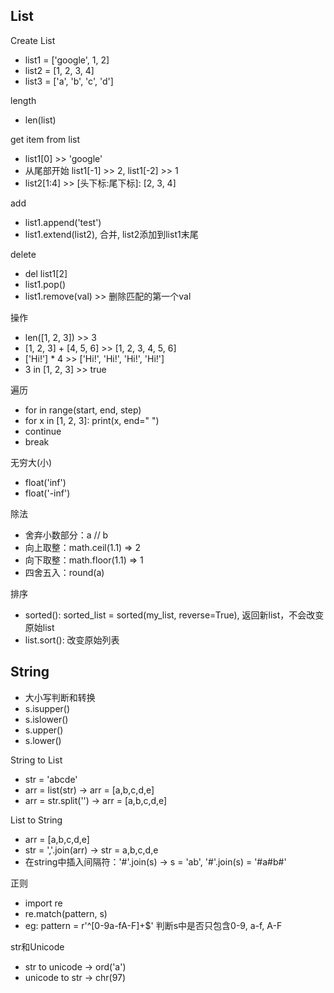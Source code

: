 ## List

Create List
* list1 = ['google', 1, 2]
* list2 = [1, 2, 3, 4]
* list3 = ['a', 'b', 'c', 'd']

length
* len(list)

get item from list
* list1[0] >> 'google'
* 从尾部开始 list1[-1] >> 2, list1[-2] >> 1
* list2[1:4] >> [头下标:尾下标]: [2, 3, 4]

add
* list1.append('test')
* list1.extend(list2), 合并, list2添加到list1末尾

delete
* del list1[2]
* list1.pop()
* list1.remove(val) >> 删除匹配的第一个val

操作
* len([1, 2, 3]) >> 3
* [1, 2, 3] + [4, 5, 6] >> [1, 2, 3, 4, 5, 6]
* ['Hi!'] * 4 >> ['Hi!', 'Hi!', 'Hi!', 'Hi!']
* 3 in [1, 2, 3] >> true

遍历
* for in range(start, end, step)
* for x in [1, 2, 3]: print(x, end=" ")
* continue
* break

无穷大(小)
* float('inf')
* float('-inf')

除法
* 舍弃小数部分：a // b
* 向上取整：math.ceil(1.1) => 2
* 向下取整：math.floor(1.1) => 1
* 四舍五入：round(a)

排序
* sorted(): sorted_list = sorted(my_list, reverse=True), 返回新list，不会改变原始list
* list.sort(): 改变原始列表

## String
* 大小写判断和转换
* s.isupper()
* s.islower()
* s.upper()
* s.lower()

String to List
* str = 'abcde'
* arr = list(str) -> arr = [a,b,c,d,e]
* arr = str.split('') -> arr = [a,b,c,d,e]

List to String
* arr = [a,b,c,d,e]
* str = ','.join(arr) -> str = a,b,c,d,e
* 在string中插入间隔符：'#'.join(s) -> s = 'ab', '#'.join(s) = '#a#b#'


正则
* import re
* re.match(pattern, s)
* eg: pattern = r'^[0-9a-fA-F]+$'   判断s中是否只包含0-9, a-f, A-F

str和Unicode
* str to unicode -> ord('a')
* unicode to str -> chr(97)

